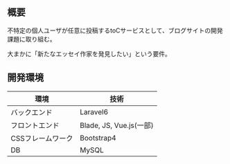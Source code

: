 ## 概要
不特定の個人ユーザが任意に投稿するtoCサービスとして、ブログサイトの開発課題に取り組む。  

大まかに「新たなエッセイ作家を発見したい」という要件。

## 開発環境
| 環境 | 技術 |
| ---- | ---- |
| バックエンド | Laravel6 |
| フロントエンド | Blade, JS, Vue.js(一部) |
| CSSフレームワーク | Bootstrap4 |
| DB | MySQL |
